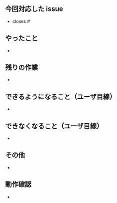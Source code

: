 ## 今回対応した issue
<!-- #の後に続けてissue番号を追記すること。 -->
- closes # 

## やったこと
<!-- このプルリクで何をしたのか？ -->
- 

## 残りの作業
<!-- issueの残りの完了条件（あれば。無いなら「無し」で OK）（やらない場合は、いつやるのかを明記する。） -->
- 

## できるようになること（ユーザ目線）
<!-- 何ができるようになるのか？（あれば。無いなら「無し」で OK） -->
- 

## できなくなること（ユーザ目線）
<!-- 何ができなくなるのか？（あれば。無いなら「無し」で OK） -->
- 

## その他
<!-- レビュワーへの参考情報（実装上の懸念点や注意点などあれば記載） -->
- 

## 動作確認
<!-- どのような動作確認を行ったのか？　結果はどうか？ -->
- 